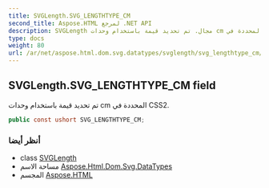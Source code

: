 ```yaml
---
title: SVGLength.SVG_LENGTHTYPE_CM
second_title: Aspose.HTML لمرجع .NET API
description: SVGLength مجال. تم تحديد قيمة باستخدام وحدات cm المحددة في CSS2.
type: docs
weight: 80
url: /ar/net/aspose.html.dom.svg.datatypes/svglength/svg_lengthtype_cm/
---
```

## SVGLength.SVG_LENGTHTYPE_CM field

تم تحديد قيمة باستخدام وحدات cm المحددة في CSS2.

```csharp
public const ushort SVG_LENGTHTYPE_CM;
```

### أنظر أيضا

* class [SVGLength](../)
* مساحة الاسم [Aspose.Html.Dom.Svg.DataTypes](../../svglength/)
* المجسم [Aspose.HTML](../../../)


